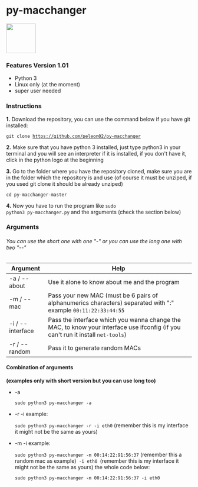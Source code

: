 # py-macchanger
<a href="https://docs.python-guide.org/starting/install3/linux/" target="\_blank"><img src="https://images-na.ssl-images-amazon.com/images/I/61SA0Wq1P1L.png" width="80"> </a>

### Features Version 1.01
- Python 3
- Linux only (at the moment)
- super user needed

### Instructions
**1.** Download the repository, you can use the command below if you have git installed:

<code>git clone https://github.com/peleon02/py-macchanger</code>


**2.** Make sure that you have python 3 installed, just type python3 in your terminal
and you will see an interpreter if it is installed, if you don't have it, click in the python logo at the beginning

**3.** Go to the folder where you have the repository cloned, make sure you are in the folder which the repository is and use (of course it must be unziped, if you used git clone it should be already unziped)

<code>cd py-macchanger-master</code>

**4.** Now you have to run the program like <code>sudo python3 py-macchanger.py</code> and the arguments (check the section below)

### Arguments
######   You can use the short one with one "-" or you can use the long one with two "--"

| Argument| Help |
| ------ | ------ |
| -a / --about |Use it alone to know about me and the program |
| -m / --mac |Pass your new MAC (must be 6 pairs of alphanumerics characters) separated with ":" example <code>00:11:22:33:44:55</code> |
| -i / --interface |Pass the interface which you wanna change the MAC, to know your interface use ifconfig (if you can't run it install <code>net-tools</code>) |
| -r / --random |Pass it to generate random MACs  |

#### Combination of arguments
  **(examples only with short version but you can use long too)**

- -a

   <code>sudo python3 py-macchanger -a</code>

- -r -i  example:

  <code>sudo python3 py-macchanger -r -i eth0</code> (remember this is my interface it might not be the same as yours)
- -m -i example:

  <code>sudo python3 py-macchanger -m 00:14:22:91:56:37</code> (remember this a random mac as example)<code> -i eth0 </code>(remember this is my interface it might not be the same as yours) the whole code below:

  <code>sudo python3 py-macchanger -m 00:14:22:91:56:37 -i eth0 </code>
